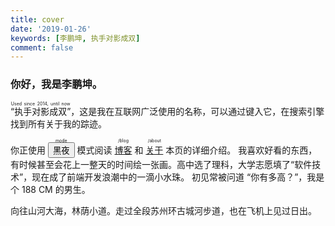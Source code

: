 ```yaml
---
title: cover
date: '2019-01-26'
keywords: [李鹏坤, 执手对影成双]
comment: false
---
```


### 你好，我是李鹏坤。

<ruby>“执手对影成双”<rt>Used since 2014, until now</rt></ruby>，这是我在互联网广泛使用的名称，可以通过键入它，在搜索引擎找到所有关于我的踪迹。

你正使用 <ruby class="link"><button id="modeTag" onclick="mode()">黑夜</button><rt>mode</rt></ruby> 模式阅读 <ruby class="link"><a href="/blog/">博客</a><rt>/blog</rt></ruby> 和 <ruby class="link"><a href="/about/">关于</a><rt>/about</rt></ruby> 本页的详细介绍。
我喜欢好看的东西，有时候甚至会花上一整天的时间绘一张画。高中选了理科，大学志愿填了“软件技术”，现在成了前端开发浪潮中的一滴小水珠。
初见常被问道 “你有多高？”，我是个 188 CM 的男生。

向往山河大海，林荫小道。走过全段苏州环古城河步道，也在飞机上见过日出。
